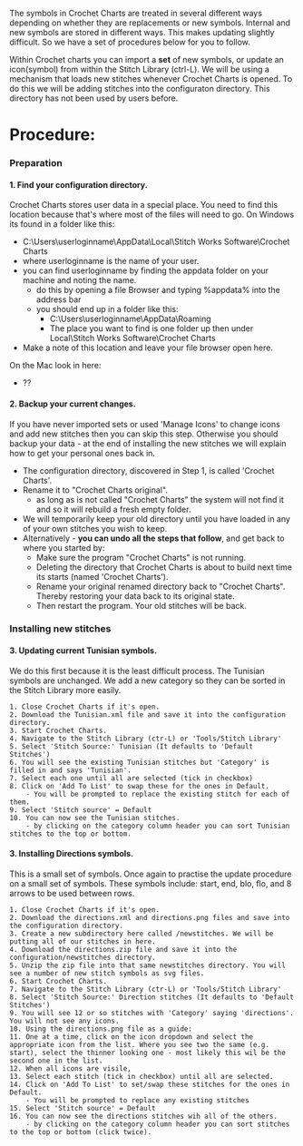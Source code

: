 The symbols in Crochet Charts are treated in several different ways depending on whether they are replacements or new symbols.
Internal and new symbols are stored in different ways. This makes updating slightly difficult. So we have a set of procedures below for you to follow.

Within Crochet charts you can import a **set** of new symbols, or update an icon(symbol) from within the Stitch Library (ctrl-L).
We will be using a mechanism that loads new stitches whenever Crochet Charts is opened.
To do this we will be adding stitches into the configuraton directory. This directory has not been used by users before.

# Procedure: #
### Preparation
#### 1. Find your configuration directory.

Crochet Charts stores user data in a special place. You need to find this location because that's where most of the files will need to go.
On Windows its found in a folder like this:
   - C:\Users\userloginname\AppData\Local\Stitch Works Software\Crochet Charts
   - where userloginname is the name of your user.
   - you can find userloginname by finding the appdata folder on your machine and noting the name.
      - do this by opening a file Browser and typing %appdata% into the address bar
      - you should end up in a folder like this:
         - C:\Users\userloginname\AppData\Roaming
         - The place you want to find is one folder up then under Local\Stitch Works Software\Crochet Charts
   - Make a note of this location and leave your file browser open here.

On the Mac look in here:
   - ??
   
#### 2. Backup your current changes.

If you have never imported sets or used 'Manage Icons' to change icons and add new stitches then you can skip this step.
Otherwise you should backup your data - at the end of installing the new stitches we will explain how to get your personal ones back in.
   - The configuration directory, discovered in Step 1, is called 'Crochet Charts'.
   - Rename it to "Crochet Charts original".
       - as long as is not called "Crochet Charts" the system will not find it and so it will rebuild a fresh empty folder.
   - We will temporarily keep your old directory until you have loaded in any of your own stitches you wish to keep.
   - Alternatively - **you can undo all the steps that follow**, and get back to where you started by:
       - Make sure the program "Crochet Charts" is not running.
       - Deleting the directory that Crochet Charts is about to build next time its starts (named 'Crochet Charts').
       - Rename your original renamed directory back to "Crochet Charts". Thereby restoring your data back to its original state.
       - Then restart the program. Your old stitches will be back.

### Installing new stitches
#### 3. Updating current Tunisian symbols.

We do this first because it is the least difficult process.
The Tunisian symbols are unchanged. We add a new category so they can be sorted in the Stitch Library more easily.

    1. Close Crochet Charts if it's open.
    2. Download the Tunisian.xml file and save it into the configuration directory.
    3. Start Crochet Charts.
    4. Navigate to the Stitch Library (ctr-L) or 'Tools/Stitch Library'
    5. Select 'Stitch Source:' Tunisian (It defaults to 'Default Stitches')
    6. You will see the existing Tunisian stitches but 'Category' is filled in and says 'Tunisian'.
    7. Select each one until all are selected (tick in checkbox)
    8. Click on 'Add To List' to swap these for the ones in Default.
        - You will be prompted to replace the existing stitch for each of them.
    9. Select 'Stitch source' = Default
    10. You can now see the Tunisian stitches.
        - by clicking on the category column header you can sort Tunisian stitches to the top or bottom.
      
#### 3. Installing Directions symbols.

This is a small set of symbols. Once again to practise the update procedure on a small set of symbols.
These symbols include: start, end, blo, flo, and 8 arrows to be used between rows.

    1. Close Crochet Charts if it's open.
    2. Download the directions.xml and directions.png files and save into the configuration directory.
    3. Create a new subdirectory here called /newstitches. We will be putting all of our stitches in here.
    4. Download the directions.zip file and save it into the configuration/newstitches directory.
    5. Unzip the zip file into that same newstitches directory. You will see a number of new stitch symbols as svg files.
    6. Start Crochet Charts.
    7. Navigate to the Stitch Library (ctr-L) or 'Tools/Stitch Library'
    8. Select 'Stitch Source:' Direction stitches (It defaults to 'Default Stitches')
    9. You will see 12 or so stitches with 'Category' saying 'directions'. You will not see any icons.
    10. Using the directions.png file as a guide:
    11. One at a time, click on the icon dropdown and select the appropriate icon from the list. Where you see two the same (e.g. start), select the thinner looking one - most likely this wil be the second one in the list.
    12. When all icons are visile,
    13. Select each stitch (tick in checkbox) until all are selected.
    14. Click on 'Add To List' to set/swap these stitches for the ones in Default.
        - You will be prompted to replace any existing stitches
    15. Select 'Stitch source' = Default
    16. You can now see the directions stitches wih all of the others.
        - by clicking on the category column header you can sort stitches to the top or bottom (click twice).
